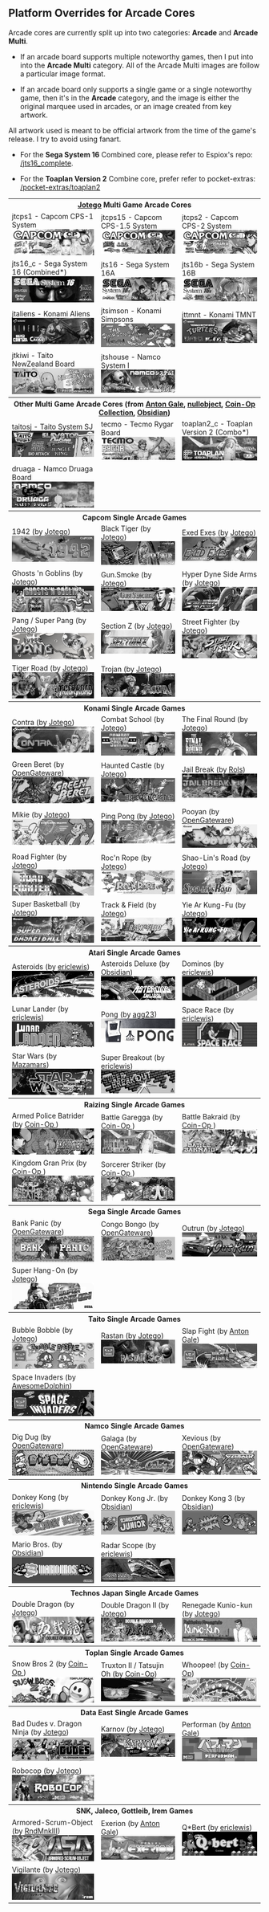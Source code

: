 ## Platform Overrides for Arcade Cores

Arcade cores are currently split up into two categories: **Arcade** and **Arcade Multi**. 

- If an arcade board supports multiple noteworthy games, then I put into into the **Arcade Multi** category.  All of the Arcade Multi images are follow a particular image format. 

- If an arcade board only supports a single game or a single noteworthy game, then it's in the **Arcade** category, and the image is either the original marquee used in arcades, or an image created from key artwork. 

All artwork used is meant to be official artwork from the time of the game's release. I try to avoid using fanart.

* For the <b>Sega System 16</b> Combined core, please refer to Espiox's repo: <a href="https://github.com/espiox/jts16_complete">/jts16_complete</a>.

* For the <b>Toaplan Version 2</b> Combine core, prefer refer to pocket-extras: <a href="https://github.com/dyreschlock/pocket-extras/tree/main/toaplan2_complete">/pocket-extras/toaplan2</a>

<table>
<tr><th colspan="3"><a href="https://patreon.com/jotego">Jotego</a> Multi Game Arcade Cores</th></tr>
<tr>
 <td>jtcps1 - Capcom CPS-1 System <img src="pics/arcade/jtcps1.png" /></td>
 <td>jtcps15 - Capcom CPS-1.5 System <img src="pics/arcade/jtcps15.png" /></td>
 <td>jtcps2 - Capcom CPS-2 System <img src="pics/arcade/jtcps2.png" /></td>
</tr>
<tr>
 <td>jts16_c - Sega System 16 (Combined*) <img src="/pics/arcade/jts16_c.png"></td>
 <td>jts16 - Sega System 16A <img src="/pics/arcade/jts16.png" /></td>
 <td>jts16b - Sega System 16B <img src="/pics/arcade/jts16b.png" /></td>
</tr>
<tr>
 <td>jtaliens - Konami Aliens <img src="/pics/arcade/jtaliens.png" /></td> 
 <td>jtsimson - Konami Simpsons <img src="/pics/arcade/jtsimson.png" /></td>
 <td>jttmnt - Konami TMNT <img src="/pics/arcade/jttmnt.png" /></td>
</tr>
<tr>
 <td>jtkiwi - Taito NewZealand Board <img src="pics/arcade/jtkiwi.png" /></td>
 <td>jtshouse - Namco System I <img src="pics/arcade/jtshouse.png" /></td>
</tr>
<tr><th colspan="3">Other Multi Game Arcade Cores (from <a href="https://github.com/antongale">Anton Gale</a>, <a href="https://patreon.com/nullobject">nullobject</a>, <a href="https://github.com/Coin-OpCollection">Coin-Op Collection</a>, <a href="https://github.com/obsidian-dot-dev">Obsidian</a>)</th></tr>
<tr>
 <td>taitosj - Taito System SJ <img src="pics/arcade/taitosj.png" /></b></td>
 <td>tecmo - Tecmo Rygar Board <img src="pics/arcade/tecmo.png" /></b></td>
 <td>toaplan2_c - Toaplan Version 2 (Combo*) <img src="pics/arcade/toaplan2_c.png" /></td>
</tr>
<tr>
 <td>druaga - Namco Druaga Board <img src="pics/arcade/druaga.png" /></td>
</tr>
<tr><th colspan="3"> Capcom Single Arcade Games</th></tr>
<tr>
 <td>1942 (by <a href="https://patreon.com/jotego">Jotego</a>) <img src="/pics/arcade/jt1942.png" /></td>
 <td>Black Tiger (by <a href="https://patreon.com/jotego">Jotego</a>) <img src="/pics/arcade/jtbtiger.png" /></td>
 <td>Exed Exes (by <a href="https://patreon.com/jotego">Jotego</a>) <img src="pics/arcade/jtexed.png" /></td>
</tr>
<tr>
 <td>Ghosts 'n Goblins (by <a href="https://patreon.com/jotego">Jotego</a>) <img src="pics/arcade/jtgng.png" /></td>
 <td>Gun.Smoke (by <a href="https://patreon.com/jotego">Jotego</a>) <img src="pics/arcade/jtgunsmk.png" /></td>
 <td>Hyper Dyne Side Arms (by <a href="https://patreon.com/jotego">Jotego</a>)  <img src="pics/arcade/jtsarms.png" /></td>
</tr>
<tr>
 <td>Pang / Super Pang (by <a href="https://patreon.com/jotego">Jotego</a>) <img src="pics/arcade/jtpang.png" /></td>
 <td>Section Z (by <a href="https://patreon.com/jotego">Jotego</a>) <img src="pics/arcade/jtsectnz.png" /></td>
 <td>Street Fighter (by <a href="https://patreon.com/jotego">Jotego</a>) <img src="pics/arcade/jtsf.png" /></td>
</tr>
<tr>
 <td>Tiger Road (by <a href="https://patreon.com/jotego">Jotego</a>) <img src="pics/arcade/jttora.png" /></td>
 <td>Trojan (by <a href="https://patreon.com/jotego">Jotego</a>) <img src="pics/arcade/jttrojan.png" /></td>
</tr>
<tr><th colspan="3"> Konami Single Arcade Games</th></tr>
<tr>
 <td>Contra (by <a href="https://patreon.com/jotego">Jotego</a>) <img src="pics/arcade/jtcontra.png" /></td>
 <td>Combat School (by <a href="https://patreon.com/jotego">Jotego</a>) <img src="pics/arcade/jtcomsc.png" /></td>
 <td>The Final Round (by <a href="https://patreon.com/jotego">Jotego</a>) <img src="pics/arcade/jtfround.png" /></td>
</tr>
<tr>
 <td>Green Beret (by <a href="https://github.com/opengateware">OpenGateware</a>) <img src="pics/arcade/gberet.png" /></td>
 <td>Haunted Castle (by <a href="https://patreon.com/jotego">Jotego</a>) <img src="/pics/arcade/jtcastle.png" /></td>
 <td>Jail Break (by <a href="https://github.com/rolandking">Rols</a>) <img src="/pics/arcade/jailbreak.png" /></td>
</tr>
<tr>
 <td>Mikie (by <a href="https://patreon.com/jotego">Jotego</a>) <img src="pics/arcade/jtmikie.png" /></td>
 <td>Ping Pong (by <a href="https://patreon.com/jotego">Jotego</a>) <img src="pics/arcade/jtpinpon.png" /></td>
 <td>Pooyan (by <a href="https://github.com/opengateware">OpenGateware</a>) <img src="pics/arcade/pooyan.png" /></td>
</tr>
<tr>
 <td>Road Fighter (by <a href="https://patreon.com/jotego">Jotego</a>) <img src="pics/arcade/jtroadf.png" /></td>
 <td>Roc'n Rope (by <a href="https://patreon.com/jotego">Jotego</a>) <img src="pics/arcade/jtroc.png" /></td>
 <td>Shao-Lin's Road (by <a href="https://patreon.com/jotego">Jotego</a>) <img src="pics/arcade/jtkicker.png" /></td>
</tr>
<tr>
 <td>Super Basketball (by <a href="https://patreon.com/jotego">Jotego</a>) <img src="pics/arcade/jtsbaskt.png" /></td>
 <td>Track & Field (by <a href="https://patreon.com/jotego">Jotego</a>) <img src="pics/arcade/jttrack.png" /></td>
 <td>Yie Ar Kung-Fu (by <a href="https://patreon.com/jotego">Jotego</a>) <img src="pics/arcade/jtyiear.png" /></td>
</tr>
<tr><th colspan="3"> Atari Single Arcade Games</th></tr>
<tr>
 <td>Asteroids (by <a href="https://github.com/ericlewis">ericlewis</a>) <img src="pics/arcade/asteroids.png" /></td>
 <td>Asteroids Deluxe (by <a href="https://github.com/obsidian-dot-dev">Obsidian</a>) <img src="pics/arcade/astdelux.png" /></td>
 <td>Dominos (by <a href="https://github.com/ericlewis">ericlewis</a>) <img src="pics/arcade/dominos.png" /></td>
</tr>
<tr>
 <td>Lunar Lander (by <a href="https://github.com/ericlewis">ericlewis</a>) <img src="pics/arcade/lunarlander.png" /></td>
 <td>Pong (by <a href="https://github.com/agg23">agg23</a>)  <img src="pics/arcade/pong.png" /></td>
 <td>Space Race (by <a href="https://github.com/ericlewis">ericlewis</a>) <img src="pics/arcade/spacerace.png" /></td>
</tr>
<tr>
 <td>Star Wars (by <a href="https://github.com/Mazamars312">Mazamars</a>) <img src="pics/arcade/ataristarwars.png" /></td>
 <td>Super Breakout (by <a href="https://github.com/ericlewis">ericlewis</a>) <img src="pics/arcade/superbreakout.png" /></td>
</tr>
<tr><th colspan="3"> Raizing Single Arcade Games</th></tr>
<tr>
 <td>Armed Police Batrider (by <a href="https://github.com/psomashekar"> Coin-Op </a>) <img src="pics/arcade/batrider.png" /></td> 
 <td>Battle Garegga (by <a href="https://github.com/psomashekar"> Coin-Op </a>) <img src="pics/arcade/garegga.png" /></td>
 <td>Battle Bakraid (by <a href="https://github.com/psomashekar"> Coin-Op </a>) <img src="pics/arcade/bakraid.png" /></td>
</tr>
<tr>
 <td>Kingdom Gran Prix (by <a href="https://github.com/psomashekar"> Coin-Op </a>) <img src="pics/arcade/kingdmgp.png" /></td>
 <td>Sorcerer Striker (by <a href="https://github.com/psomashekar"> Coin-Op </a>) <img src="pics/arcade/sstriker.png" /></td>
</tr>
<tr><th colspan="3"> Sega Single Arcade Games</th></tr>
<tr>
 <td>Bank Panic (by <a href="https://github.com/opengateware">OpenGateware</a>) <img src="pics/arcade/bankpanic.png" /></td>
 <td>Congo Bongo (by <a href="https://github.com/opengateware">OpenGateware</a>) <img src="pics/arcade/congo.png" /></td>
 <td>Outrun (by <a href="https://patreon.com/jotego">Jotego</a>) <img src="pics/arcade/jtoutrun.png" /></td>
</tr>
<tr>
 <td>Super Hang-On (by <a href="https://patreon.com/jotego">Jotego</a>) <img src="pics/arcade/jtshanon.png" /></td>
</tr>
<tr><th colspan="3"> Taito Single Arcade Games</th></tr>
<tr>
 <td>Bubble Bobble (by <a href="https://patreon.com/jotego">Jotego</a>) <img src="/pics/arcade/jtbubl.png" /></td>
 <td>Rastan (by <a href="https://patreon.com/jotego">Jotego</a>) <img src="pics/arcade/jtrastan.png" /></td>
 <td>Slap Fight (by <a href="https://github.com/antongale">Anton Gale</a>) <img src="pics/arcade/slapfight.png" /></td>
</tr>
<tr>
 <td>Space Invaders (by <a href="https://github.com/AwesomeDolphin">AwesomeDolphin</a>) <img src="pics/arcade/spaceinvaders.png" /></td>
</tr>
<tr><th colspan="3"> Namco Single Arcade Games</th></tr>
<tr>
 <td>Dig Dug (by <a href="https://github.com/opengateware">OpenGateware</a>) <img src="pics/arcade/digdug.png" /></td>
 <td>Galaga (by <a href="https://github.com/opengateware">OpenGateware</a>) <img src="pics/arcade/galaga.png" /></td>
 <td>Xevious (by <a href="https://github.com/opengateware">OpenGateware</a>) <img src="pics/arcade/xevious.png" /></td>
</tr>
<tr><th colspan="3"> Nintendo Single Arcade Games</th></tr>
<tr>
 <td>Donkey Kong (by <a href="https://github.com/ericlewis">ericlewis</a>) <img src="pics/arcade/donkeykong.png" /></td>
 <td>Donkey Kong Jr. (by <a href="https://github.com/obsidian-dot-dev">Obsidian</a>) <img src="pics/arcade/dkongjr.png" /></td>
 <td>Donkey Kong 3 (by <a href="https://github.com/obsidian-dot-dev">Obsidian</a>) <img src="pics/arcade/dkong3.png" /></td>
</tr>
<tr>
 <td>Mario Bros. (by <a href="https://github.com/obsidian-dot-dev">Obsidian</a>) <img src="pics/arcade/mario.png" /></td>
 <td>Radar Scope (by <a href="https://github.com/ericlewis">ericlewis</a>) <img src="pics/arcade/radarscope.png" /></td>
</tr>
<tr><th colspan="3"> Technos Japan Single Arcade Games</th></tr>
<tr>
 <td>Double Dragon (by <a href="https://patreon.com/jotego">Jotego</a>) <img src="pics/arcade/jtdd.png" /></td>
 <td>Double Dragon II (by <a href="https://patreon.com/jotego">Jotego</a>) <img src="pics/arcade/jtdd2.png" /></td>
 <td>Renegade Kunio-kun (by <a href="https://patreon.com/jotego">Jotego</a>) <img src="pics/arcade/jtkunio.png" /></td>
</tr>
<tr><th colspan="3"> Toplan Single Arcade Games</th></tr>
<tr>
 <td>Snow Bros 2 (by <a href="https://github.com/psomashekar"> Coin-Op </a>) <img src="pics/arcade/snowbros2.png" /></td>
 <td>Truxton II / Tatsujin Oh (by <a href="https://patreon.com/atrac17">Coin-Op</a>) <img src="pics/arcade/truxton2.png" /></td>
 <td>Whoopee! (by <a href="https://patreon.com/atrac17">Coin-Op</a>) <img src="pics/arcade/pipibibs.png" /></td>
</tr>
<tr><th colspan="3"> Data East Single Arcade Games</th></tr>
<tr>
 <td>Bad Dudes v. Dragon Ninja (by <a href="https://patreon.com/jotego">Jotego</a>) <img src="pics/arcade/jtninja.png" /></td>
 <td>Karnov (by <a href="https://patreon.com/jotego">Jotego</a>) <img src="pics/arcade/jtkarnov.png" /></td> 
 <td>Performan (by <a href="https://github.com/antongale">Anton Gale</a>) <img src="pics/arcade/performan.png" /></td>
</tr>
<tr>
 <td>Robocop (by <a href="https://patreon.com/jotego">Jotego</a>) <img src="pics/arcade/jtcop.png" /></td>
</tr>
<tr><th colspan="3"> SNK, Jaleco, Gottleib, Irem Games</th></tr>
<tr>
 <td>Armored-Scrum-Object (by <a href="https://github.com/RndMnkIII">RndMnkIII</a>) <img src="pics/arcade/alphamission.png" /></td>
 <td>Exerion (by <a href="https://github.com/antongale">Anton Gale</a>) <img src="pics/arcade/exerion.png" /></td>
 <td>Q*Bert (by <a href="https://github.com/ericlewis">ericlewis</a>) <img src="pics/arcade/qbert.png" /></td>
</tr>
<tr>
 <td>Vigilante (by <a href="https://patreon.com/jotego">Jotego</a>) <img src="pics/arcade/jtvigil.png" /></td>
</tr>
</table>